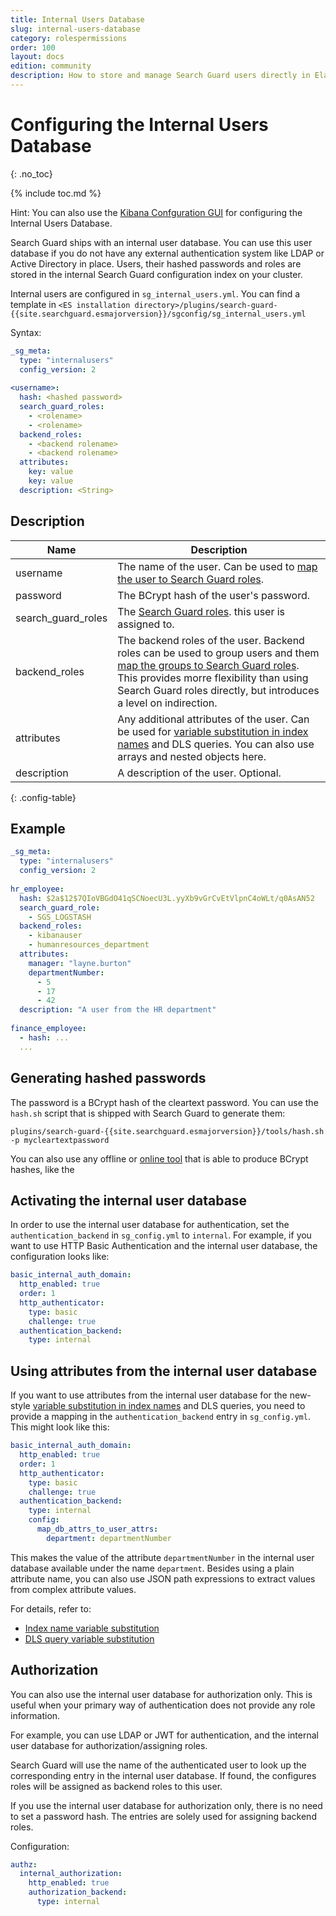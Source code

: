 ```yaml
---
title: Internal Users Database
slug: internal-users-database
category: rolespermissions
order: 100
layout: docs
edition: community
description: How to store and manage Search Guard users directly in Elasticsearch by using the Internal Users Database.
---
```

<!---
Copyright 2020 floragunn GmbH
-->

# Configuring the Internal Users Database
{: .no_toc}

{% include toc.md %}

Hint: You can also use the [Kibana Confguration GUI](../_docs_configuration_changes/configuration_config_gui.md) for configuring the Internal Users Database.

Search Guard ships with an internal user database. You can use this user database if you do not have any external authentication system like LDAP or Active Directory in place. Users, their hashed passwords and roles are stored in the internal Search Guard configuration index on your cluster.

Internal users are configured in `sg_internal_users.yml`. You can find a template in `<ES installation directory>/plugins/search-guard-{{site.searchguard.esmajorversion}}/sgconfig/sg_internal_users.yml`

Syntax:
 
```yaml
_sg_meta:
  type: "internalusers"
  config_version: 2
  
<username>:
  hash: <hashed password>
  search_guard_roles:
    - <rolename>
    - <rolename>
  backend_roles:
    - <backend rolename>
    - <backend rolename>
  attributes:
    key: value
    key: value
  description: <String>
```

## Description

| Name | Description |
|---|---|
| username | The name of the user. Can be used to [map the user to Search Guard roles](../_docs_roles_permissions/configuration_roles_mapping.md).|
| password | The BCrypt hash of the user's password.|
| search\_guard\_roles | The [Search Guard roles](../_docs_roles_permissions/configuration_roles_mapping.md). this user is assigned to.|
| backend_roles | The backend roles of the user. Backend roles can be used to group users and them [map the groups to Search Guard roles](../_docs_roles_permissions/configuration_roles_permissions.md). This provides morre flexibility than using Search Guard roles directly, but introduces a level on indirection.|
| attributes | Any additional attributes of the user. Can be used for [variable substitution in index names](../_docs_roles_permissions/configuration_roles_permissions.md#dynamic-index-names-user-attributes) and DLS queries. You can also use arrays and nested objects here.|
| description | A description of the user. Optional.|
{: .config-table}

## Example

```yaml
_sg_meta:
  type: "internalusers"
  config_version: 2
  
hr_employee:
  hash: $2a$12$7QIoVBGdO41qSCNoecU3L.yyXb9vGrCvEtVlpnC4oWLt/q0AsAN52
  search_guard_role:
    - SGS_LOGSTASH
  backend_roles:
    - kibanauser
    - humanresources_department
  attributes:
    manager: "layne.burton"
    departmentNumber:
      - 5
      - 17
      - 42
  description: "A user from the HR department"
  
finance_employee:
  - hash: ...
  ...

```


## Generating hashed passwords

The password is a BCrypt hash of the cleartext password. You can use the `hash.sh` script that is shipped with Search Guard to generate them:

``plugins/search-guard-{{site.searchguard.esmajorversion}}/tools/hash.sh -p mycleartextpassword``

You can also use any offline or [online tool](https://bcrypt-generator.com/) that is able to produce BCrypt hashes, like the 

## Activating the internal user database

In order to use the internal user database for authentication, set the `authentication_backend` in `sg_config.yml` to `internal`. For example, if you want to use HTTP Basic Authentication and the internal user database, the configuration looks like:

```yaml
basic_internal_auth_domain:
  http_enabled: true
  order: 1
  http_authenticator:
    type: basic
    challenge: true
  authentication_backend:
    type: internal
```

## Using attributes from the internal user database

If you want to use attributes from the internal user database for the new-style  [variable substitution in index names](../_docs_roles_permissions/configuration_roles_permissions.md#dynamic-index-names-user-attributes) and DLS queries, you need to provide a mapping in the `authentication_backend` entry in `sg_config.yml`. This might look like this:

```yaml
basic_internal_auth_domain:
  http_enabled: true
  order: 1
  http_authenticator:
    type: basic
    challenge: true
  authentication_backend:
    type: internal
    config:
      map_db_attrs_to_user_attrs:
        department: departmentNumber      
```

This makes the value of the attribute `departmentNumber` in the internal user database available under the name `department`. Besides using a plain attribute name, you can also use JSON path expressions to extract values from complex attribute values.

For details, refer to:

- [Index name variable substitution](../_docs_roles_permissions/configuration_roles_permissions.md#dynamic-index-names-user-attributes)
- [DLS query variable substitution](../_docs_dls_fls/dlsfls_dls.md)


## Authorization

You can also use the internal user database for authorization only. This is useful when your primary way of authentication does not provide any role information.

For example, you can use LDAP or JWT for authentication, and the internal user database for authorization/assigning roles.

Search Guard will use the name of the authenticated user to look up the corresponding entry in the internal user database. If found, the configures roles will be assigned as backend roles to this user.

If you use the internal user database for authorization only, there is no need to set a password hash. The entries are solely used for assigning backend roles.

Configuration:

```yaml
authz:
  internal_authorization:
    http_enabled: true
    authorization_backend:
      type: internal
```      